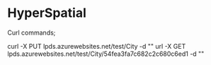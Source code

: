 # HyperSpatial

Curl commands;

curl -X PUT lpds.azurewebsites.net/test/City -d ""
url -X GET lpds.azurewebsites.net/test/City/54fea3fa7c682c2c680c6ed1 -d ""
